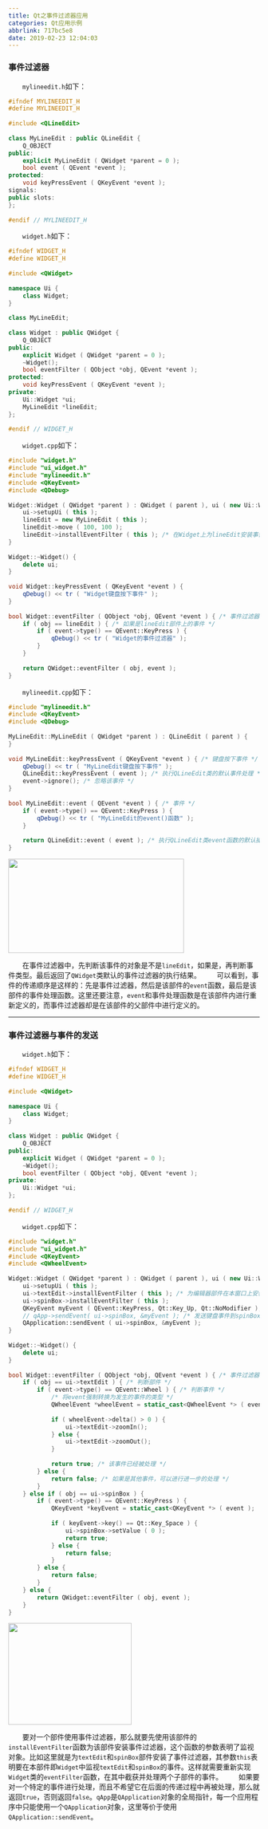 ```yaml
---
title: Qt之事件过滤器应用
categories: Qt应用示例
abbrlink: 717bc5e8
date: 2019-02-23 12:04:03
---
```

### 事件过滤器

&emsp;&emsp;`mylineedit.h`如下：

``` cpp
#ifndef MYLINEEDIT_H
#define MYLINEEDIT_H
​
#include <QLineEdit>
​
class MyLineEdit : public QLineEdit {
    Q_OBJECT
public:
    explicit MyLineEdit ( QWidget *parent = 0 );
    bool event ( QEvent *event );
protected:
    void keyPressEvent ( QKeyEvent *event );
signals:
public slots:
};
​
#endif // MYLINEEDIT_H
```

&emsp;&emsp;`widget.h`如下：

``` cpp
#ifndef WIDGET_H
#define WIDGET_H
​
#include <QWidget>
​
namespace Ui {
    class Widget;
}
​
class MyLineEdit;
​
class Widget : public QWidget {
    Q_OBJECT
public:
    explicit Widget ( QWidget *parent = 0 );
    ~Widget();
    bool eventFilter ( QObject *obj, QEvent *event );
protected:
    void keyPressEvent ( QKeyEvent *event );
private:
    Ui::Widget *ui;
    MyLineEdit *lineEdit;
};
​
#endif // WIDGET_H
```

&emsp;&emsp;`widget.cpp`如下：

``` cpp
#include "widget.h"
#include "ui_widget.h"
#include "mylineedit.h"
#include <QKeyEvent>
#include <QDebug>
​
Widget::Widget ( QWidget *parent ) : QWidget ( parent ), ui ( new Ui::Widget ) {
    ui->setupUi ( this );
    lineEdit = new MyLineEdit ( this );
    lineEdit->move ( 100, 100 );
    lineEdit->installEventFilter ( this ); /* 在Widget上为lineEdit安装事件过滤器 */
}
​
Widget::~Widget() {
    delete ui;
}
​
void Widget::keyPressEvent ( QKeyEvent *event ) {
    qDebug() << tr ( "Widget键盘按下事件" );
}
​
bool Widget::eventFilter ( QObject *obj, QEvent *event ) { /* 事件过滤器 */
    if ( obj == lineEdit ) { /* 如果是lineEdit部件上的事件 */
        if ( event->type() == QEvent::KeyPress ) {
            qDebug() << tr ( "Widget的事件过滤器" );
        }
    }
​
    return QWidget::eventFilter ( obj, event );
}
```

&emsp;&emsp;`mylineedit.cpp`如下：

``` cpp
#include "mylineedit.h"
#include <QKeyEvent>
#include <QDebug>
​
MyLineEdit::MyLineEdit ( QWidget *parent ) : QLineEdit ( parent ) {
}
​
void MyLineEdit::keyPressEvent ( QKeyEvent *event ) { /* 键盘按下事件 */
    qDebug() << tr ( "MyLineEdit键盘按下事件" );
    QLineEdit::keyPressEvent ( event ); /* 执行QLineEdit类的默认事件处理 */
    event->ignore(); /* 忽略该事件 */
}
​
bool MyLineEdit::event ( QEvent *event ) { /* 事件 */
    if ( event->type() == QEvent::KeyPress ) {
        qDebug() << tr ( "MyLineEdit的event()函数" );
    }
​
    return QLineEdit::event ( event ); /* 执行QLineEdit类event函数的默认操作 */
}
```

<img src="./Qt之事件过滤器应用/1.png" height="189" width="352">

&emsp;&emsp;在事件过滤器中，先判断该事件的对象是不是`lineEdit`，如果是，再判断事件类型。最后返回了`QWidget`类默认的事件过滤器的执行结果。
&emsp;&emsp;可以看到，事件的传递顺序是这样的：先是事件过滤器，然后是该部件的`event`函数，最后是该部件的事件处理函数。这里还要注意，`event`和事件处理函数是在该部件内进行重新定义的，而事件过滤器却是在该部件的父部件中进行定义的。

---

### 事件过滤器与事件的发送

&emsp;&emsp;`widget.h`如下：

``` cpp
#ifndef WIDGET_H
#define WIDGET_H
​
#include <QWidget>
​
namespace Ui {
    class Widget;
}
​
class Widget : public QWidget {
    Q_OBJECT
public:
    explicit Widget ( QWidget *parent = 0 );
    ~Widget();
    bool eventFilter ( QObject *obj, QEvent *event );
private:
    Ui::Widget *ui;
};
​
#endif // WIDGET_H
```

&emsp;&emsp;`widget.cpp`如下：

``` cpp
#include "widget.h"
#include "ui_widget.h"
#include <QKeyEvent>
#include <QWheelEvent>
​
Widget::Widget ( QWidget *parent ) : QWidget ( parent ), ui ( new Ui::Widget ) {
    ui->setupUi ( this );
    ui->textEdit->installEventFilter ( this ); /* 为编辑器部件在本窗口上安装事件过滤器 */
    ui->spinBox->installEventFilter ( this );
    QKeyEvent myEvent ( QEvent::KeyPress, Qt::Key_Up, Qt::NoModifier );
    // qApp->sendEvent( ui->spinBox, &myEvent ); /* 发送键盘事件到spinBox部件 */
    QApplication::sendEvent ( ui->spinBox, &myEvent );
}
​
Widget::~Widget() {
    delete ui;
}
​
bool Widget::eventFilter ( QObject *obj, QEvent *event ) { /* 事件过滤器 */
    if ( obj == ui->textEdit ) { /* 判断部件 */
        if ( event->type() == QEvent::Wheel ) { /* 判断事件 */
            /* 将event强制转换为发生的事件的类型 */
            QWheelEvent *wheelEvent = static_cast<QWheelEvent *> ( event );
​
            if ( wheelEvent->delta() > 0 ) {
                ui->textEdit->zoomIn();
            } else {
                ui->textEdit->zoomOut();
            }
​
            return true; /* 该事件已经被处理 */
        } else {
            return false; /* 如果是其他事件，可以进行进一步的处理 */
        }
    } else if ( obj == ui->spinBox ) {
        if ( event->type() == QEvent::KeyPress ) {
            QKeyEvent *keyEvent = static_cast<QKeyEvent *> ( event );
​
            if ( keyEvent->key() == Qt::Key_Space ) {
                ui->spinBox->setValue ( 0 );
                return true;
            } else {
                return false;
            }
        } else {
            return false;
        }
    } else {
        return QWidget::eventFilter ( obj, event );
    }
}
```

<img src="./Qt之事件过滤器应用/2.png" height="204" width="247">

&emsp;&emsp;要对一个部件使用事件过滤器，那么就要先使用该部件的`installEventFilter`函数为该部件安装事件过滤器，这个函数的参数表明了监视对象。比如这里就是为`textEdit`和`spinBox`部件安装了事件过滤器，其参数`this`表明要在本部件即`Widget`中监视`textEdit`和`spinBox`的事件。这样就需要重新实现`Widget`类的`eventFilter`函数，在其中截获并处理两个子部件的事件。
&emsp;&emsp;如果要对一个特定的事件进行处理，而且不希望它在后面的传递过程中再被处理，那么就返回`true`，否则返回`false`。`qApp`是`QApplication`对象的全局指针，每一个应用程序中只能使用一个`QApplication`对象，这里等价于使用`QApplication::sendEvent`。